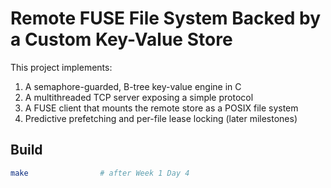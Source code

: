 # Remote FUSE File System Backed by a Custom Key-Value Store

This project implements:
1. A semaphore-guarded, B-tree key-value engine in C
2. A multithreaded TCP server exposing a simple protocol
3. A FUSE client that mounts the remote store as a POSIX file system
4. Predictive prefetching and per-file lease locking (later milestones)

## Build

```bash
make                # after Week 1 Day 4
